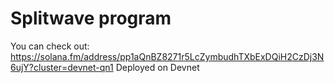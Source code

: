 # Splitwave program

You can check out: https://solana.fm/address/pp1aQnBZ8271r5LcZymbudhTXbExDQiH2CzDj3N6ujY?cluster=devnet-qn1
Deployed on Devnet

